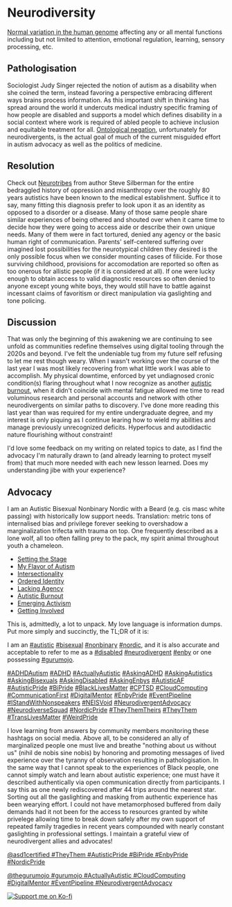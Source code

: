 Neurodiversity
==============

[Normal variation in the human genome](https://www.diversitystyleguide.com/glossary/neurodiversity/)
affecting any or all mental functions including but not limited to attention,
emotional regulation, learning, sensory processing, etc.


Pathologisation
---------------

Sociologist Judy Singer rejected the notion of autism as a disability when she
coined the term, instead favoring a perspective embracing different ways brains
process information.  As this important shift in thinking has spread around the
world it undercuts medical industry specific framing of how people are disabled
and supports a model which defines disability in a social context where work is
required of abled people to achieve inclusion and equitable treatment for all.
[Ontological negation](https://twitter.com/alexhaagaard/status/1402089497123344387),
unfortunately for neurodivergents, is the actual goal of much of the current
misguided effort in autism advocacy as well as the politics of medicine.


Resolution
----------

Check out [Neurotribes](https://neurotribes.com/) from author Steve Silberman
for the entire bedraggled history of oppression and misanthropy over the roughly
80 years autistics have been known to the medical establishment.  Suffice it to
say, many fitting this diagnosis prefer to look upon it as an identity as
opposed to a disorder or a disease.  Many of those same people share similar
experiences of being othered and shouted over when it came time to decide how
they were going to access aide or describe their own unique needs.  Many of them
were in fact tortured, denied any agency or the basic human right of
communication.  Parents' self-centered suffering over imagined lost
possibilities for the neurotypical children they desired is the only possible
focus when we consider mounting cases of filicide.  For those surviving
childhood, provisions for accomodation are reported so often as too onerous for
allistic people (if it is considered at all).  If one were lucky enough to
obtain access to valid diagnostic resources so often denied to anyone except
young white boys, they would still have to battle against incessant claims of
favoritism or direct manipulation via gaslighting and tone policing.


Discussion
----------

That was only the beginning of this awakening we are continuing to see unfold
as communities redefine themselves using digital tooling through the 2020s and
beyond.  I've felt the undeniable tug from my future self refusing to let me
rest though weary.  When I wasn't working over the course of the last year I
was most likely recovering from what little work I was able to accomplish.  My
physical downtime, enforced by yet undiagnosed cronic condition(s) flaring
throughout what I now recognize as another [autistic burnout](./burnout.md),
when it didn't coincide with mental fatigue allowed me time to read voluminous
research and personal accounts and network with other neurodivergents on similar
paths to discovery.  I've done more reading this last year than was required
for my entire undergraduate degree, and my interest is only piquing as I
continue learing how to wield my abilities and manage previously unrecognized
deficits.  Hyperfocus and autodidactic nature flourishing without constraint!

I'd love some feedback on my writing on related topics to date, as I find the
advocacy I'm naturally drawn to (and already learning to protect myself from)
that much more needed with each new lesson learned.  Does my understanding jibe
with your experience?


Advocacy
--------

I am an Autistic Bisexual Nonbinary Nordic with a Beard (e.g. cis masc white
passing) with historically low support needs.  Translation: metric tons of
internalised bias and privilege forever seeking to overshadow a marginalization
trifecta with trauma on top.  One frequently described as a lone wolf, all too
often falling prey to the pack, my spirit animal throughout youth a chameleon.

* [Setting the Stage](./introduction.md)
* [My Flavor of Autism](./diagnosis.md)
* [Intersectionality](./intersectionality.md)
* [Ordered Identity](./identity.md)
* [Lacking Agency](./agency.md)
* [Autistic Burnout](./burnout.md)
* [Emerging Activism](./activism.md)
* [Getting Involved](./engagement.md)

This is, admittedly, a lot to unpack.  My love language is information dumps.
Put more simply and succinctly, the TL;DR of it is:

I am an [#autistic](https://twitter.com/hashtag/autistic)
[#bisexual](https://twitter.com/hashtag/bisexual)
[#nonbinary](https://twitter.com/hashtag/nonbinary)
[#nordic](https://twitter.com/hashtag/nordic),
and it is also accurate and acceptable to refer to me as a
[#disabled](https://twitter.com/hashtag/disabled)
[#neurodivergent](https://twitter.com/hashtag/neurodivergent)
[#enby](https://twitter.com/hashtag/enby)
or one possessing [#gurumojo](https://twitter.com/hashtag/gurumojo).

[#ADHDAutism](https://twitter.com/hashtag/ADHDAutism)
[#ADHD](https://twitter.com/hashtag/ADHD)
[#ActuallyAutistic](https://twitter.com/hashtag/ActuallyAutistic)
[#AskingADHD](https://twitter.com/hashtag/AskingADHD)
[#AskingAutistics](https://twitter.com/hashtag/AskingAutistics)
[#AskingBisexuals](https://twitter.com/hashtag/AskingBisexuals)
[#AskingDisabled](https://twitter.com/hashtag/AskingDisabled)
[#AskingEnbys](https://twitter.com/hashtag/AskingEnbys)
[#AutisticAF](https://twitter.com/hashtag/AutisticAF)
[#AutisticPride](https://twitter.com/hashtag/AutisticPride)
[#BiPride](https://twitter.com/hashtag/BiPride)
[#BlackLivesMatter](https://twitter.com/hashtag/BlackLivesMatter)
[#CPTSD](https://twitter.com/hashtag/CPTSD)
[#CloudComputing](https://twitter.com/hashtag/CloudComputing)
[#CommunicationFirst](https://twitter.com/hashtag/CommunicationFirst)
[#DigitalMentor](https://twitter.com/hashtag/DigitalMentor)
[#EnbyPride](https://twitter.com/hashtag/EnbyPride)
[#EventPipeline](https://twitter.com/hashtag/EventPipeline)
[#IStandWithNonspeakers](https://twitter.com/hashtag/IStandWithNonspeakers)
[#NEISVoid](https://twitter.com/hashtag/NEISVoid)
[#NeurodivergentAdvocacy](https://twitter.com/hashtag/NeurodivergentAdvocacy)
[#NeurodiverseSquad](https://twitter.com/hashtag/NeurodiverseSquad)
[#NordicPride](https://twitter.com/hashtag/NordicPride)
[#TheyThemTheirs](https://twitter.com/hashtag/TheyThemTheirs)
[#TheyThem](https://twitter.com/hashtag/TheyThem)
[#TransLivesMatter](https://twitter.com/hashtag/TransLivesMatter)
[#WeirdPride](https://twitter.com/hashtag/WeirdPride)

I love learning from answers by community members monitoring these hashtags on
social media.  Above all, to be considered an ally of marginalized people one
must live and breathe "nothing about us without us" (nihil de nobis sine nobis)
by honoring and promoting messages of lived experience over the tyranny of
observation resulting in pathologisation.  In the same way that I cannot speak
to the experiences of Black people, one cannot simply watch and learn about
autistic experience; one must have it described authentically via open
communication directly from participants.  I say this as one newly rediscovered
after 44 trips around the nearest star.  Sorting out all the gaslighting and
masking from authentic experience has been wearying effort.  I could not have
metamorphosed buffered from daily demands had it not been for the access to
resources granted by white privelege allowing time to break down safely after my
own support of repeated family tragedies in recent years compounded with nearly
constant gaslighting in professional settings.  I maintain a grateful view of
neurodivergent allies and advocates!

[@asd1certified #TheyThem #AutisticPride #BiPride #EnbyPride #NordicPride](https://twitter.com/asd1certified 'Certified Autistic on Twitter')

[@thegurumojo #gurumojo #ActuallyAutistic #CloudComputing #DigitalMentor #EventPipeline #NeurodivergentAdvocacy](https://twitter.com/thegurumojo 'Neurodivergent Advocacy on Twitter')

[![Support me on Ko-fi](https://ko-fi.com/img/githubbutton_sm.svg)](https://ko-fi.com/gurumojo 'Buy me a coffee?')

